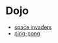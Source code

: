 # Dojo

* [space invaders](https://github.com/lucasaquiles/dojo/tree/master/space_invaders)
* [ping-pong](https://github.com/lucasaquiles/dojo/tree/master/gamezinho)
